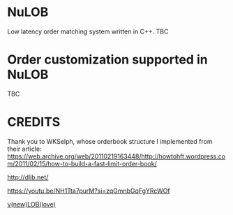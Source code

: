 NuLOB
======
Low latency order matching system written in C++.
TBC

Order customization supported in NuLOB 
======
TBC

CREDITS
======
Thank you to WKSelph, whose orderbook structure I implemented from their article:
https://web.archive.org/web/20110219163448/http://howtohft.wordpress.com/2011/02/15/how-to-build-a-fast-limit-order-book/

http://dlib.net/

https://youtu.be/NH1Tta7purM?si=zqGmnbGqFgYRcWOf

[ν(new)LOB(love)](https://sewerslvt.bandcamp.com/album/newlove)
